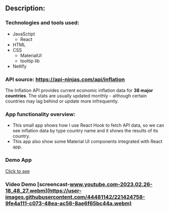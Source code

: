## Description:

### Technologies and tools used:
* JavaSctipt
    * React
* HTML
* CSS 
     * MaterialUI
     * tooltip lib
* Netlify

### API source: https://api-ninjas.com/api/inflation
The Inflation API provides current economic inflation data for <strong> 38 major countries</strong>. The stats are usually updated monthly - although certain countries may lag behind or update more infrequently.

### App functionality overview:
- This small app shows how I use React Hook to fetch API data, so we can see inflation data by type country name and it shows the results of its country.
- This app also show some Material UI components integrated with React app.

### Demo App 
[Click to see](https://inflation-check.netlify.app/)

### Video Demo [screencast-www.youtube.com-2023.02.26-18_48_27.webm](https://user-images.githubusercontent.com/44481142/221424758-9fe4a111-c073-48ea-ac56-8ae6f65bc44a.webm)
